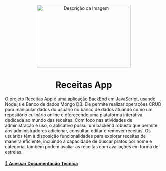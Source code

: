 
<div align="center">
 <img src="https://media.giphy.com/media/3o85g3loeiLcF26OZy/giphy.gif"  width="300" height="200" alt="Descrição da Imagem">
<h1>Receitas App</h1>
</div>

O projeto Receitas App é uma aplicação BackEnd em JavaScript, usando Node.js e Banco de dados Mongo DB. Ele permite realizar operações CRUD para manipular dados do usuário no banco de dados atuando como um repositório culinário online e oferecendo uma plataforma interativa dedicada ao mundo das receitas. Com foco nas atividades de administração e uso, o aplicativo possui um backend robusto que permite aos administradores adicionar, consultar, editar e remover receitas. Os usuários têm à disposição funcionalidades para explorar receitas de maneira eficiente, incluindo a capacidade de buscar pratos por nome e categoria, também podem avaliar as receitas com avaliações em forma de estrelas.

#### [ :pencil: Acessar Documentação Tecnica](/documentacao.md)


